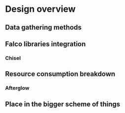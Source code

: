 # Design overview

## Data gathering methods

## Falco libraries integration

### Chisel

## Resource consumption breakdown

### Afterglow

## Place in the bigger scheme of things
